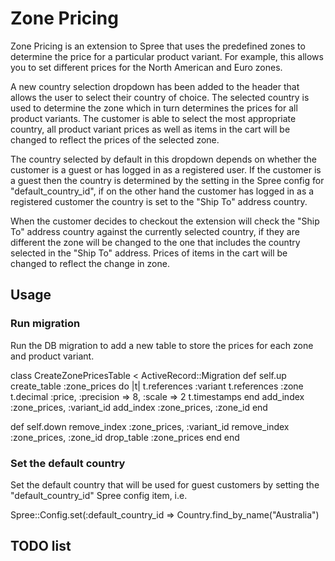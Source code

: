 # Zone Pricing

Zone Pricing is an extension to Spree that uses the predefined zones to determine the price for a particular
product variant. For example, this allows you to set different prices for the North American and Euro zones.

A new country selection dropdown has been added to the header that allows the user to select their country
of choice. The selected country is used to determine the zone which in turn determines the prices for all
product variants. The customer is able to select the most appropriate country, all product variant prices
as well as items in the cart will be changed to reflect the prices of the selected zone.

The country selected by default in this dropdown depends on whether the customer is a guest or has logged in
as a registered user. If the customer is a guest then the country is determined by the setting in the Spree config
for "default_country_id", if on the other hand the customer has logged in as a registered customer the country is
set to the "Ship To" address country.

When the customer decides to checkout the extension will check the "Ship To" address country against the currently
selected country, if they are different the zone will be changed to the one that includes the country selected in
the "Ship To" address. Prices of items in the cart will be changed to reflect the change in zone.

## Usage

### Run migration

Run the DB migration to add a new table to store the prices for each zone and product variant.

class CreateZonePricesTable < ActiveRecord::Migration
  def self.up
    create_table :zone_prices do |t|
      t.references :variant
      t.references :zone
      t.decimal :price, :precision => 8, :scale => 2
      t.timestamps
    end
    add_index :zone_prices, :variant_id
    add_index :zone_prices, :zone_id
  end

  def self.down
    remove_index :zone_prices, :variant_id
    remove_index :zone_prices, :zone_id
    drop_table :zone_prices
  end
end

### Set the default country

Set the default country that will be used for guest customers by setting the "default_country_id" Spree
config item, i.e.

Spree::Config.set(:default_country_id => Country.find_by_name("Australia")

## TODO list


